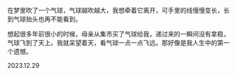 在梦里吹了一个气球，气球越吹越大，我想牵着它离开，可手里的线慢慢变长，长到气球抬头也再不能看到。

想起很多年前很小的时候，母亲从集市买了气球给我，递过来的一瞬间没有拿稳，气球飞到了天上。我就呆望着天，看气球一点一点飞远。那好像是我人生中的第一个遗憾。

2023.12.29